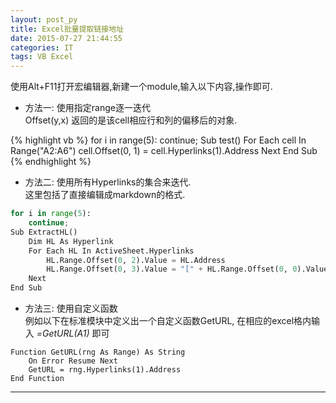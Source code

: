 ```yaml
---
layout: post_py
title: Excel批量提取链接地址
date: 2015-07-27 21:44:55
categories: IT
tags: VB Excel
---
```


使用Alt+F11打开宏编辑器,新建一个module,输入以下内容,操作即可.

- 方法一: 使用指定range逐一迭代  
Offset(y,x) 返回的是该cell相应行和列的偏移后的对象.

{% highlight vb %}
for i in range(5):
	continue;
Sub test()
For Each cell In Range("A2:A6")
cell.Offset(0, 1) = cell.Hyperlinks(1).Address
Next
End Sub
{% endhighlight %}

- 方法二: 使用所有Hyperlinks的集合来迭代.  
这里包括了直接编辑成markdown的格式.

~~~python
for i in range(5):
	continue;
Sub ExtractHL()
    Dim HL As Hyperlink
    For Each HL In ActiveSheet.Hyperlinks
        HL.Range.Offset(0, 2).Value = HL.Address
        HL.Range.Offset(0, 3).Value = "[" + HL.Range.Offset(0, 0).Value + "](" + HL.Address + ") : " + HL.Range.Offset(0, 1).Value
    Next
End Sub
~~~

- 方法三: 使用自定义函数  
例如以下在标准模块中定义出一个自定义函数GetURL, 在相应的excel格内输入 *=GetURL(A1)* 即可

~~~VB
Function GetURL(rng As Range) As String
    On Error Resume Next
    GetURL = rng.Hyperlinks(1).Address
End Function
~~~

------
